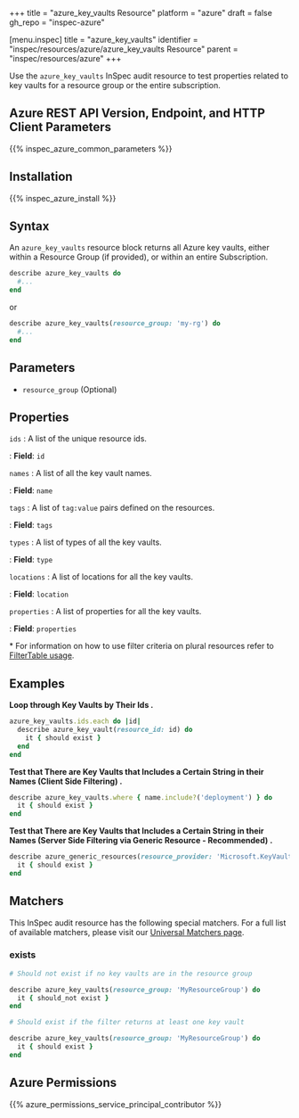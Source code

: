 +++
title = "azure_key_vaults Resource"
platform = "azure"
draft = false
gh_repo = "inspec-azure"

[menu.inspec]
title = "azure_key_vaults"
identifier = "inspec/resources/azure/azure_key_vaults Resource"
parent = "inspec/resources/azure"
+++

Use the `azure_key_vaults` InSpec audit resource to test properties related to key vaults for a resource group or the entire subscription.

## Azure REST API Version, Endpoint, and HTTP Client Parameters

{{% inspec_azure_common_parameters %}}

## Installation

{{% inspec_azure_install %}}

## Syntax

An `azure_key_vaults` resource block returns all Azure key vaults, either within a Resource Group (if provided), or within an entire Subscription.
```ruby
describe azure_key_vaults do
  #...
end
```
or
```ruby
describe azure_key_vaults(resource_group: 'my-rg') do
  #...
end
```

## Parameters

- `resource_group` (Optional)

## Properties

`ids`
: A list of the unique resource ids.

: **Field**: `id`

`names`
: A list of all the key vault names.

: **Field**: `name`

`tags`
: A list of `tag:value` pairs defined on the resources.

: **Field**: `tags`

`types`
: A list of types of all the key vaults.

: **Field**: `type`

`locations`
: A list of locations for all the key vaults.

: **Field**: `location`

`properties`
: A list of properties for all the key vaults.

: **Field**: `properties`

<superscript>*</superscript> For information on how to use filter criteria on plural resources refer to [FilterTable usage](https://github.com/inspec/inspec/blob/master/dev-docs/filtertable-usage.md).

## Examples

**Loop through Key Vaults by Their Ids  .**

```ruby
azure_key_vaults.ids.each do |id|
  describe azure_key_vault(resource_id: id) do
    it { should exist }
  end
end  
```     
**Test that There are Key Vaults that Includes a Certain String in their Names (Client Side Filtering)   .**

```ruby
describe azure_key_vaults.where { name.include?('deployment') } do
  it { should exist }
end
```    
**Test that There are Key Vaults that Includes a Certain String in their Names (Server Side Filtering via Generic Resource - Recommended)   .**

```ruby
describe azure_generic_resources(resource_provider: 'Microsoft.KeyVault/vaults', substring_of_name: 'deployment') do
  it { should exist }
end
```

## Matchers

This InSpec audit resource has the following special matchers. For a full list of available matchers, please visit our [Universal Matchers page](https://www.inspec.io/docs/reference/matchers/).

### exists

```ruby
# Should not exist if no key vaults are in the resource group

describe azure_key_vaults(resource_group: 'MyResourceGroup') do
  it { should_not exist }
end

# Should exist if the filter returns at least one key vault

describe azure_key_vaults(resource_group: 'MyResourceGroup') do
  it { should exist }
end
```

## Azure Permissions

{{% azure_permissions_service_principal_contributor %}}

